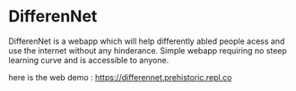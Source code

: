 # DifferenNet

DifferenNet is a webapp which will help differently abled people acess and use the internet without any hinderance. Simple webapp requiring no steep learning curve and is accessible to anyone.

here is the web demo : https://differennet.prehistoric.repl.co
